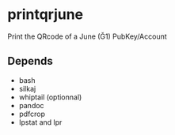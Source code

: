 # printqrjune

Print the QRcode of a June (Ğ1) PubKey/Account

## Depends

* bash
* silkaj
* whiptail (optionnal)
* pandoc
* pdfcrop
* lpstat and lpr


